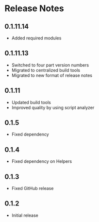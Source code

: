 # Release Notes

## 0.1.11.14

- Added required modules

## 0.1.11.13

- Switched to four part version numbers
- Migrated to centralized build tools
- Migrated to new format of release notes

## 0.1.11

- Updated build tools
- Improved quality by using script analyzer

## 0.1.5

- Fixed dependency

## 0.1.4

- Fixed dependency on Helpers

## 0.1.3

- Fixed GitHub release

## 0.1.2

- Initial release